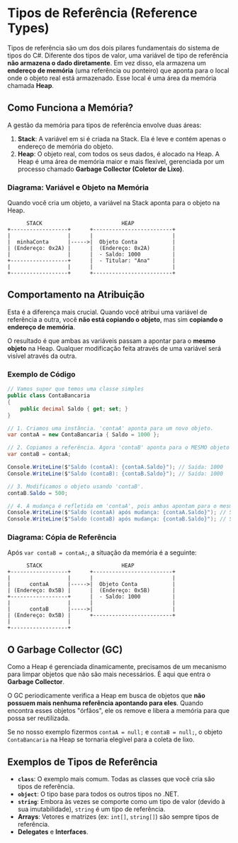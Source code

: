 # Tipos de Referência (Reference Types)

Tipos de referência são um dos dois pilares fundamentais do sistema de tipos do C#. Diferente dos tipos de valor, uma variável de tipo de referência **não armazena o dado diretamente**. Em vez disso, ela armazena um **endereço de memória** (uma referência ou ponteiro) que aponta para o local onde o objeto real está armazenado. Esse local é uma área da memória chamada **Heap**.

## Como Funciona a Memória?

A gestão da memória para tipos de referência envolve duas áreas:

1.  **Stack**: A variável em si é criada na Stack. Ela é leve e contém apenas o endereço de memória do objeto.
2.  **Heap**: O objeto real, com todos os seus dados, é alocado na Heap. A Heap é uma área de memória maior e mais flexível, gerenciada por um processo chamado **Garbage Collector (Coletor de Lixo)**.

### Diagrama: Variável e Objeto na Memória

Quando você cria um objeto, a variável na Stack aponta para o objeto na Heap.

```text
      STACK                         HEAP
+------------------+      +-------------------------+
|                  |      |                         |
|  minhaConta      |----->|  Objeto Conta           |
| (Endereço: 0x2A) |      |  (Endereço: 0x2A)       |
|                  |      |  - Saldo: 1000          |
+------------------+      |  - Titular: "Ana"       |
|                  |      |                         |
+------------------+      +-------------------------+
```

## Comportamento na Atribuição

Esta é a diferença mais crucial. Quando você atribui uma variável de referência a outra, você **não está copiando o objeto**, mas sim **copiando o endereço de memória**.

O resultado é que ambas as variáveis passam a apontar para o **mesmo objeto** na Heap. Qualquer modificação feita através de uma variável será visível através da outra.

### Exemplo de Código

```c#
// Vamos supor que temos uma classe simples
public class ContaBancaria
{
    public decimal Saldo { get; set; }
}

// 1. Criamos uma instância. 'contaA' aponta para um novo objeto.
var contaA = new ContaBancaria { Saldo = 1000 };

// 2. Copiamos a referência. Agora 'contaB' aponta para o MESMO objeto que 'contaA'.
var contaB = contaA;

Console.WriteLine($"Saldo (contaA): {contaA.Saldo}"); // Saída: 1000
Console.WriteLine($"Saldo (contaB): {contaB.Saldo}"); // Saída: 1000

// 3. Modificamos o objeto usando 'contaB'.
contaB.Saldo = 500;

// 4. A mudança é refletida em 'contaA', pois ambas apontam para o mesmo lugar.
Console.WriteLine($"Saldo (contaA) após mudança: {contaA.Saldo}"); // Saída: 500
Console.WriteLine($"Saldo (contaB) após mudança: {contaB.Saldo}"); // Saída: 500
```

### Diagrama: Cópia de Referência

Após `var contaB = contaA;`, a situação da memória é a seguinte:

```text
      STACK                         HEAP
+------------------+      +-------------------------+
|                  |      |                         |
|      contaA      |----->|  Objeto Conta           |
| (Endereço: 0x5B) |      |  (Endereço: 0x5B)       |
+------------------+      |  - Saldo: 1000          |
|                  |      |                         |
|      contaB      |----->|                         |
| (Endereço: 0x5B) |      +-------------------------+
|                  |
+------------------+
```

## O Garbage Collector (GC)

Como a Heap é gerenciada dinamicamente, precisamos de um mecanismo para limpar objetos que não são mais necessários. É aqui que entra o **Garbage Collector**.

O GC periodicamente verifica a Heap em busca de objetos que **não possuem mais nenhuma referência apontando para eles**. Quando encontra esses objetos "órfãos", ele os remove e libera a memória para que possa ser reutilizada.

Se no nosso exemplo fizermos `contaA = null;` e `contaB = null;`, o objeto `ContaBancaria` na Heap se tornaria elegível para a coleta de lixo.

## Exemplos de Tipos de Referência

- **`class`**: O exemplo mais comum. Todas as classes que você cria são tipos de referência.
- **`object`**: O tipo base para todos os outros tipos no .NET.
- **`string`**: Embora às vezes se comporte como um tipo de valor (devido à sua imutabilidade), `string` é um tipo de referência.
- **Arrays**: Vetores e matrizes (ex: `int[]`, `string[]`) são sempre tipos de referência.
- **Delegates** e **Interfaces**.